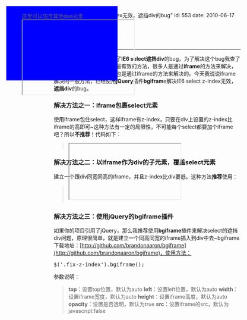 title: "解决IE6 select z-index无效，遮挡div的bug"
id: 553
date: 2010-06-17 17:33:03
tags: 
categories: 
- CSS
- 网络技术
---

在最近的一个项目中，遇到了**IE6 select遮挡div**的bug，为了解决这个bug我查了很多资料，试图找到一个最最有效的方法，很多人是通过**iframe**的方法来解决，其实我查了国外的很多资料也是通过iframe的方法来解决的。今天我说说iframe解决的一般方法，已经使用**jQuery**插件**bgifram**e解决IE6 select z-index无效，**遮挡div**的bug。

### 解决方法之一：Iframe包裹select元素

使用iframe包住select，这样iframe有z-index，只要在div上设置的z-index比iframe的高即可~这种方法有一定的局限性，不可能每个select都要加个iframe吧？所以**不推荐**！代码如下：
> <pre lang="html"><iframe style="z-index:1;position: absolute; "><!-- 用iframe 解决此bug -->     
>             <select name="country">                    
>                  <option value="1">china</option>     
>                 <option value="2">japanese</option>     
>                 <option value="1">U.S.A</option>     
>              </select>     
> </iframe>  </pre>

### 解决方法之二：以Iframe作为div的子元素，覆盖select元素

建立一个跟div同宽同高的iframe，并且z-index比div要低。这种方法**推荐**使用：
<!--more-->
> <pre lang="html"><style>.T_iframe   
> {   
>     position: absolute;/*绝对定位保证iframe不会占用流布局空间*/   
>     width: 100%;    /*100%保证可以覆盖整个div*/   
>     height: 100%;   
>     z-index:-1; /*-1保证iframe显示在div下方*/   
> }   
> .T_div   
> {   
>     position: absolute;   
>     left:100px;   
>     top:50px;   
>     width: 300px;   
>     height: 200px;   
>     background : blue;     
>     z-index:100;   
> }   </style>
> <div class="T_div">  
>      <span>这里可以包含其他dom元素</span>  
>      <iframe class="T_iframe"></iframe>  
> </div>  </pre>

### 解决方法之三：使用jQuery的bgiframe插件

如果你的项目引用了jQuery，那么我推荐使用**bgiframe**插件来解决select的遮挡div问题，原理很简单，就是建立一个同高同宽的iframe插入到div中去~bgiframe下载地址：[http://github.com/brandonaaron/bgiframe](http://github.com/brandonaaron/bgiframe)，使用方法：
<pre lang="javascript">$('.fix-z-index').bgiframe();</pre>
参数说明：
> **top**：设置top位置，默认为auto
> **left**：设置left位置，默认为auto
> **width**：设置iframe宽度，默认为auto
> **height**：设置iframe高度，默认为auto
> **opacity**：设置是否透明，默认为true
> **src**：设置iframe的src，默认为javascript:false